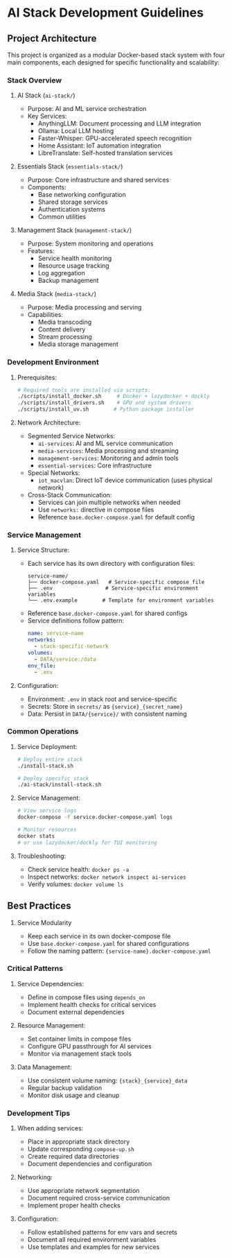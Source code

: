 # AI Stack Development Guidelines

## Project Architecture

This project is organized as a modular Docker-based stack system with four main components, each designed for specific functionality and scalability:

### Stack Overview

1. AI Stack (`ai-stack/`)
   - Purpose: AI and ML service orchestration
   - Key Services:
     - AnythingLLM: Document processing and LLM integration
     - Ollama: Local LLM hosting
     - Faster-Whisper: GPU-accelerated speech recognition
     - Home Assistant: IoT automation integration
     - LibreTranslate: Self-hosted translation services

2. Essentials Stack (`essentials-stack/`)
   - Purpose: Core infrastructure and shared services
   - Components:
     - Base networking configuration
     - Shared storage services
     - Authentication systems
     - Common utilities

3. Management Stack (`management-stack/`)
   - Purpose: System monitoring and operations
   - Features:
     - Service health monitoring
     - Resource usage tracking
     - Log aggregation
     - Backup management

4. Media Stack (`media-stack/`)
   - Purpose: Media processing and serving
   - Capabilities:
     - Media transcoding
     - Content delivery
     - Stream processing
     - Media storage management

### Development Environment

1. Prerequisites:
   ```bash
   # Required tools are installed via scripts:
   ./scripts/install_docker.sh     # Docker + lazydocker + dockly
   ./scripts/install_drivers.sh    # GPU and system drivers
   ./scripts/install_uv.sh        # Python package installer
   ```

2. Network Architecture:
   - Segmented Service Networks:
     - `ai-services`: AI and ML service communication
     - `media-services`: Media processing and streaming
     - `management-services`: Monitoring and admin tools
     - `essential-services`: Core infrastructure
   - Special Networks:
     - `iot_macvlan`: Direct IoT device communication (uses physical network)
   - Cross-Stack Communication:
     - Services can join multiple networks when needed
     - Use `networks:` directive in compose files
     - Reference `base.docker-compose.yaml` for default config

### Service Management

1. Service Structure:
   - Each service has its own directory with configuration files:
     ```
     service-name/
     ├── docker-compose.yaml   # Service-specific compose file
     ├── .env                 # Service-specific environment variables
     └── .env.example        # Template for environment variables
     ```
   - Reference `base.docker-compose.yaml` for shared configs
   - Service definitions follow pattern:
     ```yaml
     name: service-name
     networks:
       - stack-specific-network
     volumes:
       - DATA/service:/data
     env_file:
       - .env
     ```

2. Configuration:
   - Environment: `.env` in stack root and service-specific
   - Secrets: Store in `secrets/` as `{service}_{secret_name}`
   - Data: Persist in `DATA/{service}/` with consistent naming

### Common Operations

1. Service Deployment:
   ```bash
   # Deploy entire stack
   ./install-stack.sh
   
   # Deploy specific stack
   ./ai-stack/install-stack.sh
   ```

2. Service Management:
   ```bash
   # View service logs
   docker-compose -f service.docker-compose.yaml logs
   
   # Monitor resources
   docker stats
   # or use lazydocker/dockly for TUI monitoring
   ```

3. Troubleshooting:
   - Check service health: `docker ps -a`
   - Inspect networks: `docker network inspect ai-services`
   - Verify volumes: `docker volume ls`

## Best Practices

1. Service Modularity

   - Keep each service in its own docker-compose file
   - Use `base.docker-compose.yaml` for shared configurations
   - Follow the naming pattern: `{service-name}.docker-compose.yaml`

### Critical Patterns

1. Service Dependencies:
   - Define in compose files using `depends_on`
   - Implement health checks for critical services
   - Document external dependencies

2. Resource Management:
   - Set container limits in compose files
   - Configure GPU passthrough for AI services
   - Monitor via management stack tools

3. Data Management:
   - Use consistent volume naming: `{stack}_{service}_data`
   - Regular backup validation
   - Monitor disk usage and cleanup

### Development Tips

1. When adding services:
   - Place in appropriate stack directory
   - Update corresponding `compose-up.sh`
   - Create required data directories
   - Document dependencies and configuration

2. Networking:
   - Use appropriate network segmentation
   - Document required cross-service communication
   - Implement proper health checks

3. Configuration:
   - Follow established patterns for env vars and secrets
   - Document all required environment variables
   - Use templates and examples for new services